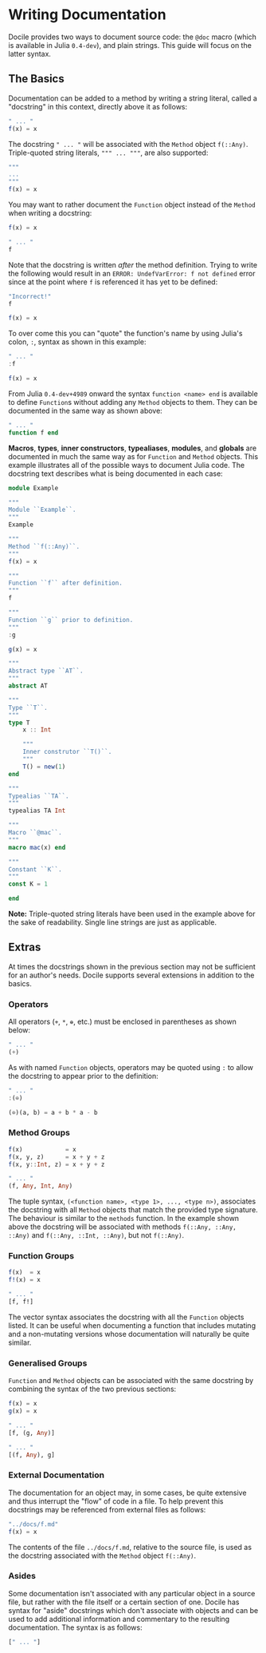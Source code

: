 # Writing Documentation

Docile provides two ways to document source code: the ``@doc`` macro (which is
available in Julia ``0.4-dev``), and plain strings. This guide will focus on the
latter syntax.

## The Basics

Documentation can be added to a method by writing a string literal, called a "docstring"
in this context, directly above it as follows:

```julia
" ... "
f(x) = x
```

The docstring ``" ... "`` will be associated with the ``Method`` object ``f(::Any)``.
Triple-quoted string literals, ``""" ... """``, are also supported:



```julia
"""
...
"""
f(x) = x
```

You may want to rather document the ``Function`` object instead of the ``Method`` when
writing a docstring:

```julia
f(x) = x

" ... "
f
```

Note that the docstring is written *after* the method definition. Trying to write the
following would result in an ``ERROR: UndefVarError: f not defined`` error since at the
point where ``f`` is referenced it has yet to be defined:

```julia
"Incorrect!"
f

f(x) = x
```

To over come this you can "quote" the function's name by using Julia's colon, ``:``,
syntax as shown in this example:

```julia
" ... "
:f

f(x) = x
```

From Julia ``0.4-dev+4989`` onward the syntax ``function <name> end`` is available
to define ``Function``s without adding any ``Method`` objects to them. They can be
documented in the same way as shown above:

```julia
" ... "
function f end
```

**Macros**, **types**, **inner constructors**, **typealiases**, **modules**, and
**globals** are documented in much the same way as for ``Function`` and ``Method``
objects. This example illustrates all of the possible ways to document Julia code. The
docstring text describes what is being documented in each case:

```julia
module Example

"""
Module ``Example``.
"""
Example

"""
Method ``f(::Any)``.
"""
f(x) = x

"""
Function ``f`` after definition.
"""
f

"""
Function ``g`` prior to definition.
"""
:g

g(x) = x

"""
Abstract type ``AT``.
"""
abstract AT

"""
Type ``T``.
"""
type T
    x :: Int

    """
    Inner construtor ``T()``.
    """
    T() = new(1)
end

"""
Typealias ``TA``.
"""
typealias TA Int

"""
Macro ``@mac``.
"""
macro mac(x) end

"""
Constant ``K``.
"""
const K = 1

end
```

**Note:** Triple-quoted string literals have been used in the example above for the sake
of readability. Single line strings are just as applicable.

## Extras

At times the docstrings shown in the previous section may not be sufficient for an
author's needs. Docile supports several extensions in addition to the basics.

### Operators

All operators (``+``, ``*``, ``⊕``, etc.) must be enclosed in parentheses as shown below:

```julia
" ... "
(+)
```

As with named ``Function`` objects, operators may be quoted using ``:`` to allow the
docstring to appear prior to the definition:

```julia
" ... "
:(⊕)

(⊕)(a, b) = a + b * a - b
```

### Method Groups

```julia
f(x)            = x
f(x, y, z)      = x + y + z
f(x, y::Int, z) = x + y + z

" ... "
(f, Any, Int, Any)
```

The tuple syntax, ``(<function name>, <type 1>, ..., <type n>)``, associates the docstring
with all ``Method`` objects that match the provided type signature. The behaviour is
similar to the ``methods`` function. In the example shown above the docstring will be
associated with methods ``f(::Any, ::Any, ::Any)`` and ``f(::Any, ::Int, ::Any)``, but not
``f(::Any)``.

### Function Groups

```julia
f(x)  = x
f!(x) = x

" ... "
[f, f!]
```

The vector syntax associates the docstring with all the ``Function`` objects listed. It
can be useful when documenting a function that includes mutating and a non-mutating
versions whose documentation will naturally be quite similar.

### Generalised Groups

``Function`` and ``Method`` objects can be associated with the same
docstring by combining the syntax of the two previous sections:

```julia
f(x) = x
g(x) = x

" ... "
[f, (g, Any)]

" ... "
[(f, Any), g]
```

### External Documentation

The documentation for an object may, in some cases, be quite extensive and
thus interrupt the "flow" of code in a file. To help prevent this docstrings
may be referenced from external files as follows:

```julia
"../docs/f.md"
f(x) = x
```

The contents of the file ``../docs/f.md``, relative to the source file, is
used as the docstring associated with the ``Method`` object ``f(::Any)``.


### Asides

Some documentation isn't associated with any particular object in a source
file, but rather with the file itself or a certain section of one. Docile
has syntax for "aside" docstrings which don't associate with objects and can
be used to add additional information and commentary to the resulting
documentation. The syntax is as follows:

```julia
[" ... "]
```
